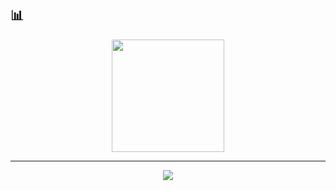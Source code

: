 
## 📊 

<div align="center">
  <img height="180em" src="https://github-readme-stats.vercel.app/api/top-langs/?username=Seris0&layout=compact&langs_count=8&theme=tokyonight"/>
</div>

---

<div align="center">
  <img src="https://komarev.com/ghpvc/?username=Seris0&color=blueviolet&style=flat-square&label=Profile+Views" />
</div>
